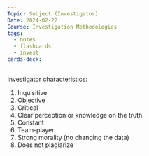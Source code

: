 ```yaml
---
Topic: Subject (Investigator)
Date: 2024-02-22
Course: Investigation Methodologies
tags:
  - notes
  - flashcards
  - invest
cards-deck:
---
```

Investigator characteristics:
1. Inquisitive
2. Objective
3. Critical
4. Clear perception or knowledge on the truth
5. Constant
6. Team-player
7. Strong morality (no changing the data)
8. Does not plagiarize